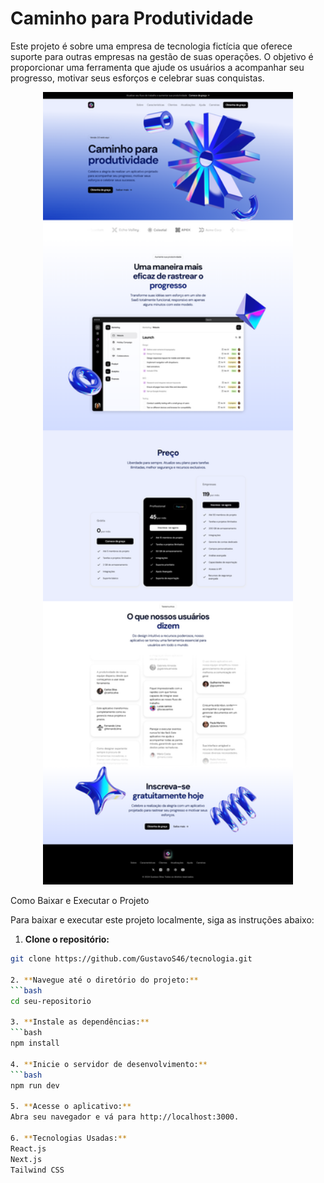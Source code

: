 # Caminho para Produtividade

Este projeto é sobre uma empresa de tecnologia fictícia que oferece suporte para outras empresas na gestão de suas operações. O objetivo é proporcionar uma ferramenta que ajude os usuários a acompanhar seu progresso, motivar seus esforços e celebrar suas conquistas.

<p align="center">
  <img src=".github/pagina.png" alt="Page Layout" width="400px">
</p

## Como Baixar e Executar o Projeto

Para baixar e executar este projeto localmente, siga as instruções abaixo:

1. **Clone o repositório:**
```bash
git clone https://github.com/GustavoS46/tecnologia.git

2. **Navegue até o diretório do projeto:**
```bash
cd seu-repositorio

3. **Instale as dependências:**
```bash
npm install

4. **Inicie o servidor de desenvolvimento:**
```bash
npm run dev

5. **Acesse o aplicativo:**
Abra seu navegador e vá para http://localhost:3000.

6. **Tecnologias Usadas:**
React.js
Next.js
Tailwind CSS